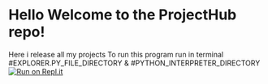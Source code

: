 # Hello Welcome to the ProjectHub repo!
Here i release all my projects
To run this program run in terminal #EXPLORER.PY_FILE_DIRECTORY & #PYTHON_INTERPRETER_DIRECTORY
[![Run on Repl.it](https://replit.com/badge/github/ale111ale/projecthub)](https://replit.com/new/github/ale111ale/projecthub)
